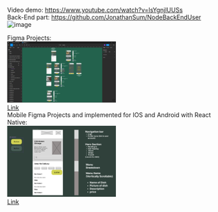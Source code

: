 

Video demo: https://www.youtube.com/watch?v=lsYgnjlUUSs
<br/>
Back-End part: https://github.com/JonathanSum/NodeBackEndUser
![image](https://user-images.githubusercontent.com/21982975/206614650-5b6e40a6-a863-4876-975a-1d1a5d751125.png)

Figma Projects:<br>
<img src="https://github.com/JonathanSum/UX-Design-with-Figma/blob/main/Final%20Project.png?raw=true" width="50%"/><br>
<a href="https://github.com/JonathanSum/UX-Design-with-Figma">Link</a><br>
Mobile Figma Projects and implemented for IOS and Android with React Native:<br>
<img src="https://github.com/JonathanSum/little-lemon/blob/main/WireFrame/WireFrame2.png?raw=true" width="50%"/><br>
<a href="https://github.com/JonathanSum/little-lemon">Link</a>
